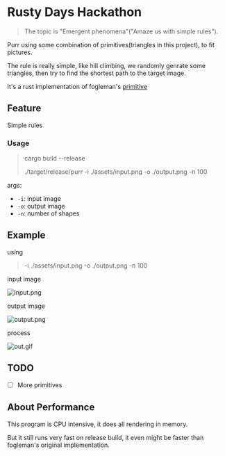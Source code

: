 # Rusty Days Hackathon

> The topic is "Emergent phenomena"("Amaze us with simple rules").

Purr using some combination of primitives(triangles in this project), to fit pictures.

The rule is really simple, like hill climbing, we randomly genrate some triangles, then try to find the shortest path to the target image.

It's a rust implementation of fogleman's [primitive](https://github.com/fogleman/primitive)


## Feature

Simple rules

### Usage

> cargo build --release
> 
> ./target/release/purr -i ./assets/input.png -o ./output.png -n 100

args:

- `-i`: input image
- `-o`: output image
- `-n`: number of shapes

## Example

using

> -i ./assets/input.png -o ./output.png -n 100

input image

![input.png](./assets/input.png)

output image

![output.png](./assets/output.png)

process

![out.gif](./assets/out.gif)

## TODO

- [ ] More primitives


## About Performance

This program is CPU intensive, it does all rendering in memory.

But it still runs very fast on release build, it even might be faster than fogleman's original implementation.


